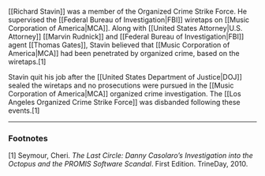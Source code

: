 [[Richard Stavin]] was a member of the Organized Crime Strike Force. He supervised the [[Federal Bureau of Investigation|FBI]] wiretaps on [[Music Corporation of America|MCA]]. Along with [[United States Attorney|U.S. Attorney]] [[Marvin Rudnick]] and [[Federal Bureau of Investigation|FBI]] agent [[Thomas Gates]], Stavin believed that [[Music Corporation of America|MCA]] had been penetrated by organized crime, based on the wiretaps.[1]

Stavin quit his job after the [[United States Department of Justice|DOJ]] sealed the wiretaps and no prosecutions were pursued in the [[Music Corporation of America|MCA]] organized crime investigation. The [[Los Angeles Organized Crime Strike Force]] was disbanded following these events.[1]

---
### Footnotes
[1] Seymour, Cheri. *The Last Circle: Danny Casolaro’s Investigation into the Octopus and the PROMIS Software Scandal*. First Edition. TrineDay, 2010.